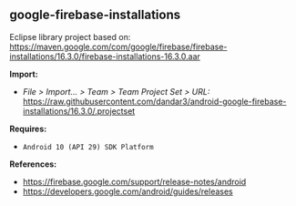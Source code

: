 ## google-firebase-installations

Eclipse library project based on:<br/>
https://maven.google.com/com/google/firebase/firebase-installations/16.3.0/firebase-installations-16.3.0.aar

**Import:**
- _File > Import... > Team > Team Project Set > URL:_<br/>
  https://raw.githubusercontent.com/dandar3/android-google-firebase-installations/16.3.0/.projectset

**Requires:**
- `Android 10 (API 29) SDK Platform`

**References:**
- https://firebase.google.com/support/release-notes/android
- https://developers.google.com/android/guides/releases